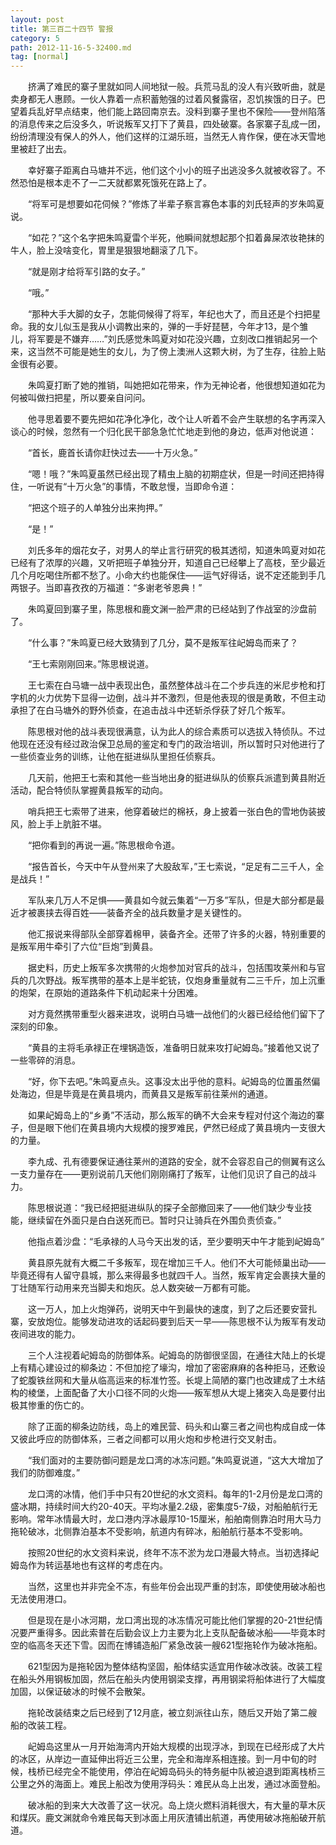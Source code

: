 ```yaml
---
layout: post
title: 第三百二十四节 警报
category: 5
path: 2012-11-16-5-32400.md
tag: [normal]
---
```


　　挤满了难民的寨子里就如同人间地狱一般。兵荒马乱的没人有兴致听曲，就是卖身都无人惠顾。一伙人靠着一点积蓄勉强的过着风餐露宿，忍饥挨饿的日子。巴望着兵乱好早点结束，他们能上路回南京去。没料到寨子里也不保险——登州陷落的消息传来之后没多久，听说叛军又打下了黄县，四处破寨。各家寨子乱成一团，纷纷清理没有保人的外人，他们这样的江湖乐班，当然无人肯作保，便在冰天雪地里被赶了出去。

　　幸好寨子距离白马塘并不远，他们这个小小的班子出逃没多久就被收容了。不然恐怕是根本走不了一二天就都累死饿死在路上了。

　　“将军可是想要如花伺候？”修炼了半辈子察言寡色本事的刘氏轻声的岁朱鸣夏说。

　　“如花？”这个名字把朱鸣夏雷个半死，他瞬间就想起那个扣着鼻屎浓妆艳抹的牛人，脸上没啥变化，胃里是狠狠地翻滚了几下。

　　“就是刚才给将军引路的女子。”

　　“哦。”

　　“那种大手大脚的女子，怎能伺候得了将军，年纪也大了，而且还是个扫把星命。我的女儿似玉是我从小调教出来的，弹的一手好琵琶，今年才13，是个雏儿，将军要是不嫌弃……”刘氏感觉朱鸣夏对如花没兴趣，立刻改口推销起另一个来，这当然不可能是她生的女儿，为了傍上澳洲人这颗大树，为了生存，往脸上贴金很有必要。

　　朱鸣夏打断了她的推销，叫她把如花带来，作为无神论者，他很想知道如花为何被叫做扫把星，所以要亲自问问。

　　他寻思着要不要先把如花净化净化，改个让人听着不会产生联想的名字再深入谈心的时候，忽然有一个归化民干部急急忙忙地走到他的身边，低声对他说道：

　　“首长，鹿首长请你赶快过去——十万火急。”

　　“嗯！哦？”朱鸣夏虽然已经出现了精虫上脑的初期症状，但是一时间还把持得住，一听说有“十万火急”的事情，不敢怠慢，当即命令道：

　　“把这个班子的人单独分出来拘押。”

　　“是！”

　　刘氏多年的烟花女子，对男人的举止言行研究的极其透彻，知道朱鸣夏对如花已经有了浓厚的兴趣，又听把班子单独分开，知道自己已经攀上了高枝，至少最近几个月吃喝住所都不愁了。小命大约也能保住——运气好得话，说不定还能到手几两银子。当即喜孜孜的万福道：“多谢老爷恩典！”

　　朱鸣夏回到寨子里，陈思根和鹿文渊一脸严肃的已经站到了作战室的沙盘前了。

　　“什么事？”朱鸣夏已经大致猜到了几分，莫不是叛军往屺姆岛而来了？

　　“王七索刚刚回来。”陈思根说道。

　　王七索在白马塘一战中表现出色，虽然整体战斗在二个步兵连的米尼步枪和打字机的火力优势下显得一边倒，战斗并不激烈，但是他表现的很是勇敢，不但主动承担了在白马塘外的野外侦查，在追击战斗中还斩杀俘获了好几个叛军。

　　陈思根对他的战斗表现很满意，认为此人的综合素质可以选拔入特侦队。不过他现在还没有经过政治保卫总局的鉴定和专门的政治培训，所以暂时只对他进行了一些侦查业务的训练，让他在挺进纵队里担任侦察兵。

　　几天前，他把王七索和其他一些当地出身的挺进纵队的侦察兵派遣到黄县附近活动，配合特侦队掌握黄县叛军的动向。

　　哨兵把王七索带了进来，他穿着破烂的棉袄，身上披着一张白色的雪地伪装披风，脸上手上肮脏不堪。

　　“把你看到的再说一遍。”陈思根命令道。

　　“报告首长，今天中午从登州来了大股敌军，”王七索说，“足足有二三千人，全是战兵！”

　　军队来几万人不足惧——黄县如今就云集着“一万多”军队，但是大部分都是最近才被裹挟去得百姓——装备齐全的战兵数量才是关键性的。

　　他汇报说来得部队全部穿着棉甲，装备齐全。还带了许多的火器，特别重要的是叛军用牛牵引了六位“巨炮”到黄县。

　　据史料，历史上叛军多次携带的火炮参加对官兵的战斗，包括围攻莱州和与官兵的几次野战。叛军携带的基本上是半蛇铳，仅炮身重量就有二三千斤，加上沉重的炮架，在原始的道路条件下机动起来十分困难。

　　对方竟然携带重型火器来进攻，说明白马塘一战他们的火器已经给他们留下了深刻的印象。

　　“黄县的主将毛承禄正在埋锅造饭，准备明日就来攻打屺姆岛。”接着他又说了一些零碎的消息。

　　“好，你下去吧。”朱鸣夏点头。这事没太出乎他的意料。屺姆岛的位置虽然偏处海边，但是毕竟是在黄县境内，而黄县又是叛军前往莱州的通道。

　　如果屺姆岛上的“乡勇”不活动，那么叛军的确不大会来专程对付这个海边的寨子，但是眼下他们在黄县境内大规模的搜罗难民，俨然已经成了黄县境内一支很大的力量。

　　李九成、孔有德要保证通往莱州的道路的安全，就不会容忍自己的侧翼有这么一支力量存在——更别说前几天他们刚刚痛打了叛军，让他们见识了自己的战斗力。

　　陈思根说道：“我已经把挺进纵队的探子全部撤回来了——他们缺少专业技能，继续留在外面只是白白送死而已。暂时只让骑兵在外围负责侦查。”

　　他指点着沙盘：“毛承禄的人马今天出发的话，至少要明天中午才能到屺姆岛”

　　黄县原先就有大概二千多叛军，现在增加三千人。他们不大可能倾巢出动——毕竟还得有人留守县城，那么来得最多也就四千人。当然，叛军肯定会裹挟大量的丁壮随军行动用来充当脚夫和炮灰。总人数突破一万都有可能。

　　这一万人，加上火炮弹药，说明天中午到最快的速度，到了之后还要安营扎寨，安放炮位。能够发动进攻的话起码要到后天一早——陈思根不认为叛军有发动夜间进攻的能力。

　　三个人注视着屺姆岛的防御体系。屺姆岛的防御很坚固，在通往大陆上的长堤上有精心建设过的柳条边：不但加挖了壕沟，增加了密密麻麻的各种拒马，还敷设了蛇腹铁丝网和大量从临高运来的标准竹签。长堤上简陋的寨门也改建成了土木结构的棱堡，上面配备了大小口径不同的火炮——叛军想从大堤上猪突入岛是要付出极其惨重的伤亡的。

　　除了正面的柳条边防线，岛上的难民营、码头和山寨三者之间也构成自成一体又彼此呼应的防御体系，三者之间都可以用火炮和步枪进行交叉射击。

　　“我们面对的主要防御问题是龙口湾的冰冻问题。”朱鸣夏说道，“这大大增加了我们的防御难度。”

　　龙口湾的冰情，他们手中只有20世纪的水文资料。每年的1-2月份是龙口湾的盛冰期，持续时间大约20-40天。平均冰量2.2级，密集度5-7级，对船舶航行无影响。常年冰情最大时，龙口港内浮冰最厚10-15厘米，船舶南侧靠泊时用大马力拖轮破冰，北侧靠泊基本不受影响，航道内有碎冰，船舶航行基本不受影响。

　　按照20世纪的水文资料来说，终年不冻不淤为龙口港最大特点。当初选择屺姆岛作为转运基地也有这样的考虑在内。

　　当然，这里也并非完全不冻，有些年份会出现严重的封冻，即使使用破冰船也无法使用港口。

　　但是现在是小冰河期，龙口湾出现的冰冻情况可能比他们掌握的20-21世纪情况要严重得多。因此索普在后勤会议上力主要为北上支队配备破冰船——毕竟本时空的临高冬天还下雪。因而在博铺造船厂紧急改装一艘621型拖轮作为破冰拖船。

　　621型因为是拖轮因为整体结构坚固，船体结实适宜用作破冰改装。改装工程在船头外用钢板加固，然后在船头内使用钢梁支撑，再用钢梁将船体进行了大幅度加固，以保证破冰的时候不会散架。

　　拖轮改装结束之后已经到了12月底，被立刻派往山东，随后又开始了第二艘船的改装工程。

　　屺姆岛这里从一月开始海湾内开始大规模的出现浮冰，到现在已经形成了大片的冰区，从岸边一直延伸出将近三公里，完全和海岸系相连接。到一月中旬的时候，栈桥已经完全不能使用，停泊在屺姆岛码头的特务艇中队被迫退到距离栈桥三公里之外的海面上。难民上船改为使用浮码头：难民从岛上出发，通过冰面登船。

　　破冰船的到来大大改善了这一状况。岛上烧火燃料消耗很大，有大量的草木灰和煤灰。鹿文渊就命令难民每天到冰面上用灰渣铺出航道，再使用破冰拖船破开航道。
